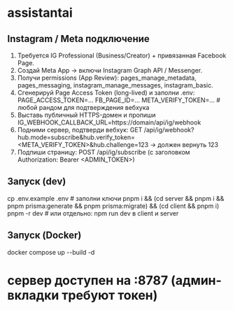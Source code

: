 # assistantai

## Instagram / Meta подключение

1) Требуется IG Professional (Business/Creator) + привязанная Facebook Page.
2) Создай Meta App → включи Instagram Graph API / Messenger.
3) Получи permissions (App Review): pages_manage_metadata, pages_messaging, instagram_manage_messages, instagram_basic.
4) Сгенерируй Page Access Token (long-lived) и заполни .env:
   PAGE_ACCESS_TOKEN=...
   FB_PAGE_ID=...
   META_VERIFY_TOKEN=...  # любой рандом для подтверждения вебхука
5) Выставь публичный HTTPS-домен и пропиши IG_WEBHOOK_CALLBACK_URL=https://domain/api/ig/webhook
6) Подними сервер, подтверди вебхук:
   GET /api/ig/webhook?hub.mode=subscribe&hub.verify_token=<META_VERIFY_TOKEN>&hub.challenge=123
   → должен вернуть 123
7) Подпиши страницу:
   POST /api/ig/subscribe  (с заголовком Authorization: Bearer <ADMIN_TOKEN>)

## Запуск (dev)
cp .env.example .env   # заполни ключи
pnpm i  &&  (cd server && pnpm i && pnpm prisma:generate && pnpm prisma:migrate)  &&  (cd client && pnpm i)
pnpm -r dev  # или отдельно: npm run dev в client и server

## Запуск (Docker)
docker compose up --build -d
# сервер доступен на :8787 (админ-вкладки требуют токен)
